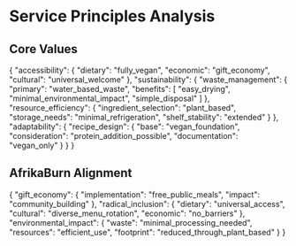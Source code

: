 # Service Principles Analysis

## Core Values
{
  "accessibility": {
    "dietary": "fully_vegan",
    "economic": "gift_economy",
    "cultural": "universal_welcome"
  },
  "sustainability": {
    "waste_management": {
      "primary": "water_based_waste",
      "benefits": [
        "easy_drying",
        "minimal_environmental_impact",
        "simple_disposal"
      ]
    },
    "resource_efficiency": {
      "ingredient_selection": "plant_based",
      "storage_needs": "minimal_refrigeration",
      "shelf_stability": "extended"
    }
  },
  "adaptability": {
    "recipe_design": {
      "base": "vegan_foundation",
      "consideration": "protein_addition_possible",
      "documentation": "vegan_only"
    }
  }
}

## AfrikaBurn Alignment
{
  "gift_economy": {
    "implementation": "free_public_meals",
    "impact": "community_building"
  },
  "radical_inclusion": {
    "dietary": "universal_access",
    "cultural": "diverse_menu_rotation",
    "economic": "no_barriers"
  },
  "environmental_impact": {
    "waste": "minimal_processing_needed",
    "resources": "efficient_use",
    "footprint": "reduced_through_plant_based"
  }
} 